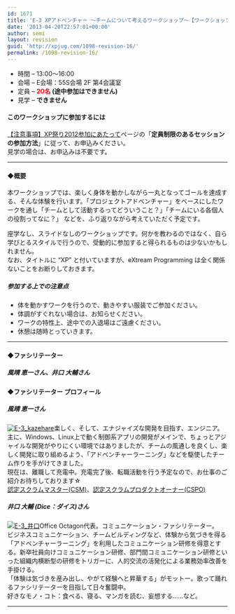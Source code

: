 ```yaml
---
id: 1671
title: 'E-3 XPアドベンチャー ～チームについて考えるワークショップ～【ワークショップ】'
date: '2013-04-20T22:57:01+00:00'
author: semi
layout: revision
guid: 'http://xpjug.com/1098-revision-16/'
permalink: /1098-revision-16/
---
```


- 時間 – 13:00〜16:00
- 会場 – E会場：55S会場 2F 第4会議室
- 定員 – **<font color="red">20名</font> (途中参加はできません)**
- 見学 – **できません**

#### このワークショップに参加するには

[【注意事項】XP祭り2012参加にあたって](http://xpjug.com/xp2012-attention/)ページの「**定員制限のあるセッションの参加方法**」に従って、お申込みください。  
見学の場合は、お申込みは不要です。

---

#### ◆概要

本ワークショップでは、楽しく身体を動かしながら一丸となってゴールを達成する、そんな体験を行います。「プロジェクトアドベンチャー」をベースにしたワークを通し「チームとして活動するってどういうこと？」「チームにいる各個人の役割ってなに？」 などを、ふり返りながら考えていただく予定です。

座学なし、スライドなしのワークショップです。何かを教わるのではなく、自ら学びとるスタイルで行うので、受動的に参加すると得られるものは少ないかもしれません。  
なお、タイトルに “XP” と付いていますが、eXtream Programming は全く関係ないことをお断りしておきます。

##### 参加する上での注意点

- 体を動かすワークを行うので、動きやすい服装でご参加ください。
- 体調がすぐれない場合は、お知らせください。
- ワークの特性上、途中での入退場はご遠慮ください。
- 休憩は随時とっていきます。

---

#### ◆ファシリテーター

##### 風晴 恵一さん、井口 大輔さん

#### ◆ファシリテーター プロフィール

##### 風晴 恵一さん

[![](http://xpjug.com/wp-content/uploads/2012/08/E-3_kazehare-150x150.jpg "E-3_kazehare")](http://xpjug.com/wp-content/uploads/2012/08/E-3_kazehare.jpg)楽しく、そして、エナジャイズな開発を目指す、エンジニア。  
主に、Windows、Linux上で動く制御系アプリの開発がメインで、ちょっとアジャイルな開発がやりにくい環境ではありましたが、チームの風通しを良くし、楽しく開発に取り組めるよう、「アドベンチャーラーニング」などを駆使したチーム作りを手がけてきました。  
現在は、離職して充電中。充電完了後、転職活動を行う予定なので、お仕事のご紹介お待ちしております☆  
[認定スクラムマスター(CSM)](http://www.scrumalliance.org/pages/CSM)、[認定スクラムプロダクトオーナー(CSPO)](http://www.scrumalliance.org/pages/certified_scrum_product_owner)

##### 井口 大輔 (Dice：ダイス)さん

[![](http://xpjug.com/wp-content/uploads/2012/08/5921176ee41e29e65584f450ab6569aa-122x150.jpg "E-3_井口")](http://xpjug.com/wp-content/uploads/2012/08/5921176ee41e29e65584f450ab6569aa.jpg)Office Octagon代表。コミュニケーション・ファシリテーター。  
ビジネスコミュニケーション、チームビルディングなど、体験から気づきを得る「アドベンチャーラーニング」を利用したコミュニケーション研修を得意とする。新卒社員向けコミュニケーション研修、部門間コミュニケーション研修といった組織内横断型の研修をトリガーに、人的交流の活発化による業務効率改善を手掛ける。  
「体験は気づきを産み出し、やがて経験へと昇華する」がモットー。歌って踊れるファシリテーターを目指して日々奮闘中。  
好きなモノ・コト：食べる、寝る、マンガを読む、妄想する……など。

---